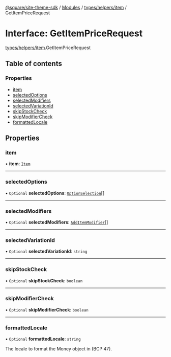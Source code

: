 [@square/site-theme-sdk](../GettingStarted.md) / [Modules](../modules.md) / [types/helpers/item](../modules/types_helpers_item.md) / GetItemPriceRequest

# Interface: GetItemPriceRequest

[types/helpers/item](../modules/types_helpers_item.md).GetItemPriceRequest

## Table of contents

### Properties

- [item](types_helpers_item.GetItemPriceRequest.md#item)
- [selectedOptions](types_helpers_item.GetItemPriceRequest.md#selectedoptions)
- [selectedModifiers](types_helpers_item.GetItemPriceRequest.md#selectedmodifiers)
- [selectedVariationId](types_helpers_item.GetItemPriceRequest.md#selectedvariationid)
- [skipStockCheck](types_helpers_item.GetItemPriceRequest.md#skipstockcheck)
- [skipModifierCheck](types_helpers_item.GetItemPriceRequest.md#skipmodifiercheck)
- [formattedLocale](types_helpers_item.GetItemPriceRequest.md#formattedlocale)

## Properties

### item

• **item**: [`Item`](types_helpers_item.Item.md)

___

### selectedOptions

• `Optional` **selectedOptions**: [`OptionSelection`](types_helpers_item.OptionSelection.md)[]

___

### selectedModifiers

• `Optional` **selectedModifiers**: [`AddItemModifier`](../modules/types_api_cart.md#additemmodifier)[]

___

### selectedVariationId

• `Optional` **selectedVariationId**: `string`

___

### skipStockCheck

• `Optional` **skipStockCheck**: `boolean`

___

### skipModifierCheck

• `Optional` **skipModifierCheck**: `boolean`

___

### formattedLocale

• `Optional` **formattedLocale**: `string`

The locale to format the Money object in (BCP 47).
